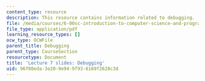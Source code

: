 ```yaml
---
content_type: resource
description: This resource contains information related to debugging.
file: /media/courses/6-00sc-introduction-to-computer-science-and-programming-spring-2011/96f08eda3e209e949f936169f2628c3d_MIT6_00SCS11_lec07_slides.pdf
file_type: application/pdf
learning_resource_types: []
ocw_type: OCWFile
parent_title: Debugging
parent_type: CourseSection
resourcetype: Document
title: 'Lecture 7 slides: Debugging'
uid: 96f08eda-3e20-9e94-9f93-6169f2628c3d
---
```

